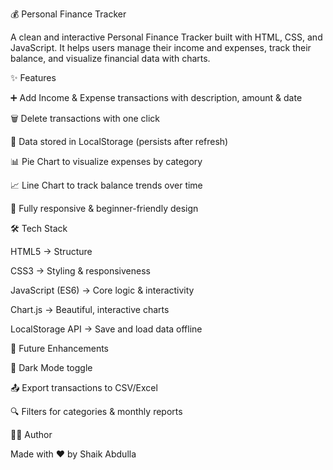 💰 Personal Finance Tracker

A clean and interactive Personal Finance Tracker built with HTML, CSS, and JavaScript.
It helps users manage their income and expenses, track their balance, and visualize financial data with charts.

✨ Features

➕ Add Income & Expense transactions with description, amount & date

🗑️ Delete transactions with one click

💾 Data stored in LocalStorage (persists after refresh)

📊 Pie Chart to visualize expenses by category

📈 Line Chart to track balance trends over time

📱 Fully responsive & beginner-friendly design

🛠️ Tech Stack

HTML5 → Structure

CSS3 → Styling & responsiveness

JavaScript (ES6) → Core logic & interactivity

Chart.js → Beautiful, interactive charts

LocalStorage API → Save and load data offline

🔮 Future Enhancements

🌙 Dark Mode toggle

📤 Export transactions to CSV/Excel

🔍 Filters for categories & monthly reports

👨‍💻 Author

Made with ❤️ by Shaik Abdulla

